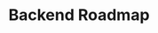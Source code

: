 ---
layout: page
permalink: /backend/
title: Backend Roadmap
description: 
nav: true
nav_order: 3
---